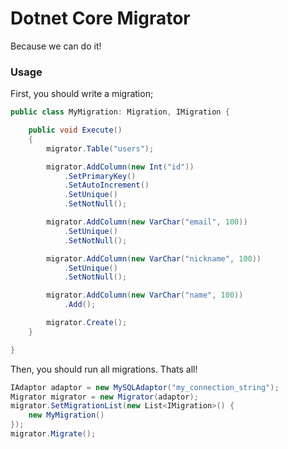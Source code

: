 # Dotnet Core Migrator

Because we can do it!

### Usage 

First, you should write a migration;

```csharp
public class MyMigration: Migration, IMigration {

    public void Execute()
    {
        migrator.Table("users");

        migrator.AddColumn(new Int("id"))
            .SetPrimaryKey()
            .SetAutoIncrement()
            .SetUnique()
            .SetNotNull();        

        migrator.AddColumn(new VarChar("email", 100))
            .SetUnique()
            .SetNotNull();

        migrator.AddColumn(new VarChar("nickname", 100))
            .SetUnique()
            .SetNotNull();

        migrator.AddColumn(new VarChar("name", 100))
            .Add();

        migrator.Create();
    }

} 
```

Then, you should run all migrations. Thats all!

```csharp
IAdaptor adaptor = new MySQLAdaptor("my_connection_string");
Migrator migrator = new Migrator(adaptor);
migrator.SetMigrationList(new List<IMigration>() {
    new MyMigration()
});
migrator.Migrate();
```
